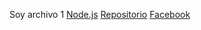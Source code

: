 Soy archivo 1
[Node.js](https://nodejs.org/es/)
[Repositorio](https://github.com/karenLee57/karenLee57.github.io-hangman)
[Facebook](https://www.facebooks.com/)
